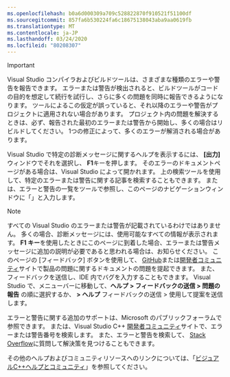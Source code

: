 ```yaml
---
ms.openlocfilehash: b0a6d000309a709c528822870f910521f51100df
ms.sourcegitcommit: 857fa6b530224fa6c18675138043aba9aa0619fb
ms.translationtype: MT
ms.contentlocale: ja-JP
ms.lasthandoff: 03/24/2020
ms.locfileid: "80208307"
---
```

> [!IMPORTANT]
> Visual Studio コンパイラおよびビルドツールは、さまざまな種類のエラーや警告を報告できます。 エラーまたは警告が検出されると、ビルドツールがコードの目的を想定して続行を試行し、さらに多くの問題を同時に報告できるようになります。 ツールによるこの仮定が誤っていると、それ以降のエラーや警告がプロジェクトに適用されない場合があります。 プロジェクト内の問題を解決するときは、必ず、報告された最初のエラーまたは警告から開始し、多くの場合はリビルドしてください。 1つの修正によって、多くのエラーが解消される場合があります。

Visual Studio で特定の診断メッセージに関するヘルプを表示するには、 **[出力]** ウィンドウでそれを選択し、 **F1**キーを押します。 そのエラーのドキュメントページがある場合は、Visual Studio によって開かれます。 上の検索ツールを使用して、特定のエラーまたは警告に関する記事を検索することもできます。 または、エラーと警告の一覧をツールで参照し、このページのナビゲーションウィンドウに「」と入力します。

> [!NOTE]
> すべての Visual Studio のエラーまたは警告が記載されているわけではありません。 多くの場合、診断メッセージには、使用可能なすべての情報が表示されます。 **F1 キー**を使用したときにこのページに到着した場合、エラーまたは警告メッセージに追加の説明が必要であると思われる場合は、お知らせください。 このページの [フィードバック] ボタンを使用して、 [GitHub](https://github.com/MicrosoftDocs/cpp-docs/issues)または[開発者コミュニティ](https://developercommunity.visualstudio.com/spaces/8/index.html)サイトで製品の問題に関するドキュメントの問題を提起できます。 また、フィードバックを送信し、IDE 内でバグを入力することもできます。 Visual Studio で、メニューバーに移動して、**ヘルプ > フィードバックの送信 > 問題の報告** の順に選択するか、 **> ヘルプ** フィードバックの送信 > 使用して提案を送信します。

エラーと警告に関する追加のサポートは、Microsoft のパブリックフォーラムで参照できます。 または、Visual Studio C++ [開発者コミュニティ](https://developercommunity.visualstudio.com/spaces/8/index.html)サイトで、エラーまたは警告番号を検索します。 また、エラーと警告を検索して、 [Stack Overflow](https://stackoverflow.com/)に質問して解決策を見つけることもできます。

その他のヘルプおよびコミュニティリソースへのリンクについては、「[ビジュアルC++ヘルプとコミュニティ](../../overview/visual-cpp-help-and-community.md)」を参照してください。
